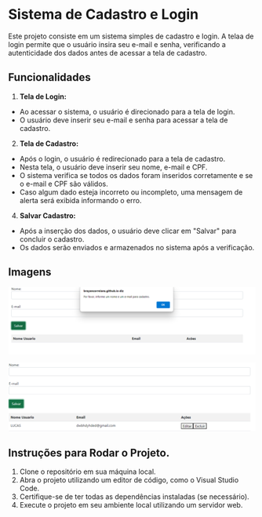 # Sistema de Cadastro e Login
Este projeto consiste em um sistema simples de cadastro e login. A telaa de login permite que o usuário insira seu e-mail e senha, verificando a autenticidade dos dados antes de acessar a tela de cadastro.

## Funcionalidades

1. **Tela de Login:**
  - Ao acessar o sistema, o usuário é direcionado para a tela de login.
  - O usuário deve inserir seu e-mail e senha para acessar a tela de cadastro.


2. **Tela de Cadastro:**
  - Após o login, o usuário é redirecionado para a tela de cadastro.
  - Nesta tela, o usuário deve inserir seu nome, e-mail e CPF.
  - O sistema verifica se todos os dados foram inseridos corretamente e se o e-mail e CPF são válidos.
  - Caso algum dado esteja incorreto ou incompleto, uma mensagem de alerta será exibida informando o erro.


4. **Salvar Cadastro:**
  - Após a inserção dos dados, o usuário deve clicar em "Salvar" para concluir o cadastro.
  - Os dados serão enviados e armazenados no sistema após a verificação.
  
## Imagens
![](Captura%20de%20tela%202024-08-26%20103243.png)

![](tela.png)

## Instruções para Rodar o Projeto.
1. Clone o repositório em sua máquina local.
2. Abra o projeto utilizando um editor de código, como o Visual Studio Code.
3. Certifique-se de ter todas as dependências instaladas (se necessário).
4. Execute o projeto em seu ambiente local utilizando um servidor web.

